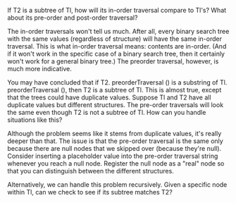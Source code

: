 If T2 is a subtree of Tl, how will its in-order traversal compare to Tl's? What about its
pre-order and post-order traversal?

The in-order traversals won't tell us much. After all, every binary search tree with the
same values (regardless of structure) will have the same in-order traversal. This is what
in-order traversal means: contents are in-order. (And if it won't work in the specific case
of a binary search tree, then it certainly won't work for a general binary tree.) The preorder traversal, however, is much more indicative.

You may have concluded that if T2. preorderTraversal () is a substring of
Tl. preorderTraversal (), then T2 is a subtree of Tl. This is almost true, except
that the trees could have duplicate values. Suppose Tl and T2 have all duplicate values
but different structures. The pre-order traversals will look the same even though T2 is
not a subtree of Tl. How can you handle situations like this?

Although the problem seems like it stems from duplicate values, it's really deeper than
that. The issue is that the pre-order traversal is the same only because there are null
nodes that we skipped over (because they're null). Consider inserting a placeholder
value into the pre-order traversal string whenever you reach a null node. Register the
null node as a "real" node so that you can distinguish between the different structures.

Alternatively, we can handle this problem recursively. Given a specific node within Tl,
can we check to see if its subtree matches T2?
